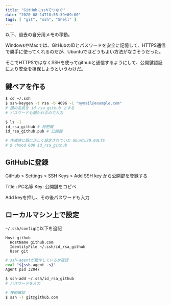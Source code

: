 ```yaml
---
title: "GitHubにsshでつなぐ"
date: "2020-08-14T18:55:39+09:00"
tags: [ "git", "ssh", "Shell" ]
---
```


以下、過去の自分用メモの移動。

WindowsやMacでは、GitHubのIDとパスワードを安全に記憶して、HTTPS通信で勝手に使ってくれるのだが、Ubuntuではどうもよい方法がなさそうだった。

そこでHTTPSではなくSSHを使ってgithubと通信するようにして、公開鍵認証により安全を担保しようというわけだ。

## 鍵ペアを作る

```sh
$ cd ~/.ssh
$ ssh-keygen -t rsa -b 4096 -C "mymail@example.com"
# 鍵の名前を id_rsa_github とする
# パスワードも聞かれるので入力

$ ls -1 
id_rsa_github # 秘密鍵
id_rsa_github.pub # 公開鍵

# 作成時に既に正しく設定されていた Ubuntu20.04LTS
# $ chmod 600 id_rsa_github
```

## GitHubに登録

GitHub > Settings > SSH Keys > Add SSH key から公開鍵を登録する

Title : PC名等
Key: 公開鍵をコピペ

Add keyを押し、その後パスワードも入力

## ローカルマシン上で設定

`~/.ssh/config`に以下を追記

```plaintext:~/.ssh/config
Host github
  HostName github.com
  IdentityFile ~/.ssh/id_rsa_github
  User git
```

```sh
# ssh-agentが動作しているか確認
eval "${ssh-agent -s}"
Agent pid 32047

$ ssh-add ~/.ssh/id_rsa_github
# パスワードを入力

# 接続確認
$ ssh -T git@github.com
```

